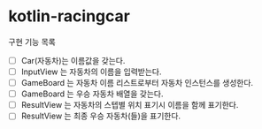 # kotlin-racingcar

구현 기능 목록
- [ ] Car(자동차)는 이름값을 갖는다.
- [ ] InputView 는 자동차의 이름을 입력받는다.
- [ ] GameBoard 는 자동차 이름 리스트로부터 자동차 인스턴스를 생성한다.
- [ ] GameBoard 는 우승 자동차 배열을 갖는다.
- [ ] ResultView 는 자동차의 스텝별 위치 표기시 이름을 함께 표기한다. 
- [ ] ResultView 는 최종 우승 자동차(들)을 표기한다.
